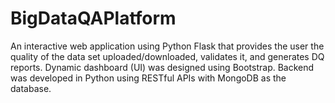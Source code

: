 # BigDataQAPlatform
An interactive web application using Python Flask that provides the user the quality of the data set uploaded/downloaded, validates it, and generates DQ reports. 
Dynamic dashboard (UI) was designed using Bootstrap. 
Backend was developed in Python using RESTful APIs with MongoDB as the database.
